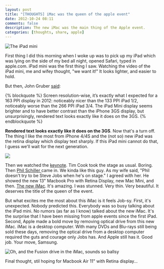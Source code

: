 ```yaml
---
layout: post
title: "[THOUGHTS] iMac was the queen of the apple event"
date: 2012-10-24 08:11
comments: false
description: The new iMac was the main thing of the Apple event.
categories: [thoughts, share, apple]
---
```


![The iPad mini](http://f.cl.ly/items/1v1O2A290s0k0p0r2A1t/ipadmini.jpg)

First thing I did this morning when I woke up was to pick up my iPad which was lying on the side of my bed all night, opened Safari, typed in apple.com. iPad mini was the first thing I saw. Watching the video of the iPad mini, me and wifey thought, "we want it!" It looks lighter, and easier to hold.

<!-- more -->

But then, John Gruber [said](http://daringfireball.net/linked/2012/10/23/ipad-mini-dalrymple):

{% blockquote %}
Screen resolution-wise, it’s exactly what I expected for a 163 PPI display in 2012: noticeably nicer than the 133 PPI iPad 1/2, noticeably worse than the 266 PPI iPad 3/4. The iPad Mini display seems brighter and to have better contrast than the iPhone 3GS display, but unsurprisingly, rendered text looks exactly like it does on the 3GS.
{% endblockquote %}

**Rendered text looks exactly like it does on the 3GS**. Now that's a turn off. The thing I like the most from iPhone 4/4S and the (not so) new iPad was the retina display which display text sharply. If this iPad mini cannot do that, I guess we'll wait for the next generation.

![](http://f.cl.ly/items/0W142R2S1J3B080O1A0b/imac.jpg)

Then we watched the [keynote](http://www.apple.com/apple-events/october-2012/). Tim Cook took the stage as usual. Boring. Then [Phil Schiller ](http://en.wikipedia.org/wiki/Phil_Schiller)came in. We kinda like this guy. As my wife said, "Phil doesn't try to be Steve Jobs when he's on stage." I agreed with her. He showed the new 13" Macbook Pro with Retina Display, new Mac Mini, and then. [The new iMac](http://www.apple.com/imac/features/). It's amazing. I was stunned. Very thin. Very beautiful. It deserves the title of the queen of the event.

But what excites me the most about this iMac is it feels Job-sy. First, it's unexpected. Nobody predicted this. Everybody was so busy talking about the iPad mini. No rumors (as far as I know) talked about the new iMac. It's the surprise that I have been missing from apple events since the first iPad. Second, Apple made a bold move by removing optical drive from this new iMac. iMac is a desktop computer. With many DVDs and Blu-rays still being sold these days, removing the optical drive from a desktop computer required the guts and courage only Jobs has. And Apple still has it. Good job. Your move, Samsung.

![Oh, and the Fusion drive in the iMac, sounds so ballsy](http://mangapournous.m.a.pic.centerblog.net/050930180636_4.gif)

Final thought, stil hoping for Macbook Air 11" with Retina display…



